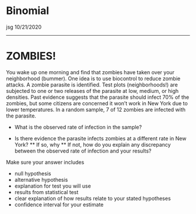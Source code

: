 Binomial
================
jsg
10/21/2020

------------------------------------------------------------------------

# ZOMBIES!

You wake up one morning and find that zombies have taken over your
neighborhood (bummer). One idea is to use biocontrol to reduce zombie
attacks. A zombie parasite is identified. Test plots (neighborhoods!)
are subjected to one or two releases of the parasite at low, medium, or
high densities. Past evidence suggests that the parasite should infect
70% of the zombies, but some citizens are concerned it won’t work in New
York due to lower temperatures. In a random sample, 7 of 12 zombies are
infected with the parasite.

-   What is the observed rate of infection in the sample?

-   Is there evidence the parasite infects zombies at a different rate
    in New York? \*\* If so, why \*\* If not, how do you explain any
    discrepancy between the observed rate of infection and your results?

Make sure your answer includes

-   null hypothesis
-   alternative hypothesis
-   explanation for test you will use
-   results from statistical test
-   clear explanation of how results relate to your stated hypotheses
-   confidence interval for your estimate
